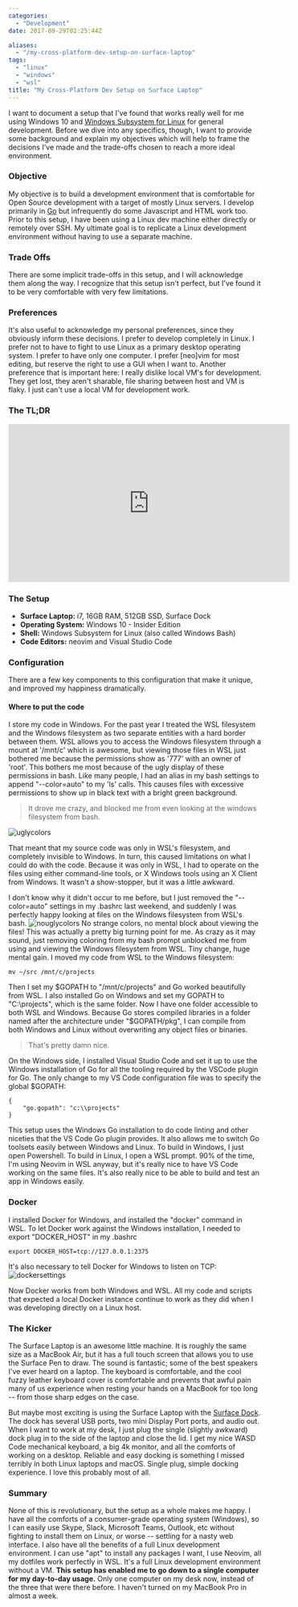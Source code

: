 ```yaml
---
categories:
  - "Development"
date: 2017-09-29T02:25:44Z

aliases:
  - "/my-cross-platform-dev-setup-on-surface-laptop"
tags:
  - "linux"
  - "windows"
  - "wsl"
title: "My Cross-Platform Dev Setup on Surface Laptop"
---
```


I want to document a setup that I've found that works really well for me using Windows 10 and [Windows Subsystem for Linux](https://blogs.msdn.microsoft.com/wsl/2016/04/22/windows-subsystem-for-linux-overview/) for general development.  Before we dive into any specifics, though, I want to provide some background and explain my objectives which will help to frame the decisions I've made and the trade-offs chosen to reach a more ideal environment.

<!--more-->

### Objective
My objective is to build a development environment that is comfortable for Open Source development with a target of mostly Linux servers.  I develop primarily in [Go](https://golang.org) but infrequently do some Javascript and HTML work too.  Prior to this setup, I have been using a Linux dev machine either directly or remotely over SSH.  My ultimate goal is to replicate a Linux development environment without having to use a separate machine.

### Trade Offs
There are some implicit trade-offs in this setup, and I will acknowledge them along the way.  I recognize that this setup isn't perfect, but I've found it to be very comfortable with very few limitations.

### Preferences
It's also useful to acknowledge my personal preferences, since they obviously inform these decisions.  I prefer to develop completely in Linux.  I prefer not to have to fight to use Linux as a primary desktop operating system.  I prefer to have only one computer.  I prefer [neo]vim for most editing, but reserve the right to use a GUI when I want to.  Another preference that is important here: I really dislike local VM's for development.  They get lost, they aren't sharable, file sharing between host and VM is flaky.  I just can't use a local VM for development work.

### The TL;DR
<iframe width="560" height="315" src="https://www.youtube.com/embed/_y2e4QaUktQ" frameborder="0" allowfullscreen="allowfullscreen"></iframe>

### The Setup
* **Surface Laptop:** i7, 16GB RAM, 512GB SSD, Surface Dock
* **Operating System:** Windows 10 - Insider Edition
* **Shell:** Windows Subsystem for Linux (also called Windows Bash)
* **Code Editors:** neovim and Visual Studio Code

### Configuration
There are a few key components to this configuration that make it unique, and improved my happiness dramatically.

#### Where to put the code
I store my code in Windows.  For the past year I treated the WSL filesystem and the Windows filesystem as two separate entities with a hard border between them.  WSL allows you to access the Windows filesystem through a mount at '/mnt/c' which is awesome, but viewing those files in WSL just bothered me because the permissions show as '777' with an owner of 'root'.  This bothers me most because of the ugly display of these permissions in bash.  Like many people, I had an alias in my bash settings to append "--color=auto" to my 'ls' calls.  This causes files with excessive permissions to show up in black text with a bright green background.
> It drove me crazy, and blocked me from even looking at the windows filesystem from bash.

![uglycolors](uglycolors.png)

That meant that my source code was only in WSL's filesystem, and completely invisible to Windows.   In turn, this caused limitations on what I could do with the code.  Because it was only in WSL, I had to operate on the files using either command-line tools, or X Windows tools using an X Client from Windows.  It wasn't a show-stopper, but it was a little awkward.

I don't know why it didn't occur to me before, but I just removed the "--color=auto" settings in my .bashrc last weekend, and suddenly I was perfectly happy looking at files on the Windows filesystem from WSL's bash. ![nouglycolors](nouglycolors.png)  No strange colors, no mental block about viewing the files!  This was actually a pretty big turning point for me.  As crazy as it may sound, just removing coloring from my bash prompt unblocked me from using and viewing the Windows filesystem from WSL.  Tiny change, huge mental gain.  I moved my code from WSL to the Windows filesystem:
```
mv ~/src /mnt/c/projects
```
Then I set my $GOPATH to "/mnt/c/projects" and Go worked beautifully from WSL.  I also installed Go on Windows and set my GOPATH to "C:\projects", which is the same folder.  Now I have one folder accessible to both WSL and Windows. Because Go stores compiled libraries in a folder named after the architecture under "$GOPATH/pkg", I can compile from both Windows and Linux without overwriting any object files or binaries.
> That's pretty damn nice.

On the Windows side, I installed Visual Studio Code and set it up to use the Windows installation of Go for all the tooling required by the VSCode plugin for Go.   The only change to my VS Code configuration file was to specify the global $GOPATH:
```
{
    "go.gopath": "c:\\projects"
}
```
This setup uses the Windows Go installation to do code linting and other niceties that the VS Code Go plugin provides.  It also allows me to switch Go toolsets easily between Windows and Linux.  To build in Windows, I just open Powershell.  To build in Linux, I open a WSL prompt.   90% of the time, I'm using Neovim in WSL anyway, but it's really nice to have VS Code working on the same files.  It's also really nice to be able to build and test an app in Windows easily.

### Docker
I installed Docker for Windows, and installed the "docker" command in WSL.  To let Docker work against the Windows installation, I needed to export "DOCKER_HOST" in my .bashrc
```
export DOCKER_HOST=tcp://127.0.0.1:2375
```
It's also necessary to tell Docker for Windows to listen on TCP:
![dockersettings](dockersettings.png)

Now Docker works from both Windows and WSL.  All my code and scripts that expected a local Docker instance continue to work as they did when I was developing directly on a Linux host.

### The Kicker
The Surface Laptop is an awesome little machine.  It is roughly the same size as a MacBook Air, but it has a full touch screen that allows you to use the Surface Pen to draw.  The sound is fantastic; some of the best speakers I've ever heard on a laptop.  The keyboard is comfortable, and the cool fuzzy leather keyboard cover is comfortable and prevents that awful pain many of us experience when resting your hands on a MacBook for too long -- from those sharp edges on the case.

But maybe most exciting is using the Surface Laptop with the [Surface Dock](https://www.microsoft.com/en-us/store/d/microsoft-surface-dock/8qrh2npz0s0p/hpr1?OCID=AID620866_SEM_WcsVqgAABYJtT8Nn%3a20170929022339%3as).  The dock has several USB ports, two mini Display Port ports, and audio out.  When I want to work at my desk, I just plug the single (slightly awkward) dock plug in to the side of the laptop and close the lid.  I get my nice WASD Code mechanical keyboard, a big 4k monitor, and all the comforts of working on a desktop.  Reliable and easy docking is something I missed terribly in both Linux laptops and macOS.  Single plug, simple docking experience.  I love this probably most of all.

### Summary
None of this is revolutionary, but the setup as a whole makes me happy.  I have all the comforts of a consumer-grade operating system (Windows), so I can easily use Skype, Slack, Microsoft Teams, Outlook, etc without fighting to install them on Linux, or worse -- settling for a nasty web interface.
I also have all the benefits of a full Linux development environment.  I can use "apt" to install any packages I want, I use Neovim, all my dotfiles work perfectly in WSL.  It's a full Linux development environment without a VM.
**This setup has enabled me to go down to a single computer for my day-to-day usage.**  Only one computer on my desk now, instead of the three that were there before.   I haven't turned on my MacBook Pro in almost a week.

